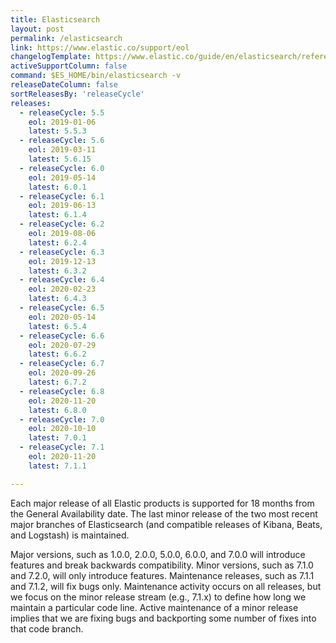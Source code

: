 ```yaml
---
title: Elasticsearch
layout: post
permalink: /elasticsearch
link: https://www.elastic.co/support/eol
changelogTemplate: https://www.elastic.co/guide/en/elasticsearch/reference/__RELEASE_CYCLE__/release-notes-__LATEST__.html
activeSupportColumn: false
command: $ES_HOME/bin/elasticsearch -v
releaseDateColumn: false
sortReleasesBy: 'releaseCycle'
releases:
  - releaseCycle: 5.5
    eol: 2019-01-06
    latest: 5.5.3
  - releaseCycle: 5.6
    eol: 2019-03-11
    latest: 5.6.15
  - releaseCycle: 6.0
    eol: 2019-05-14
    latest: 6.0.1
  - releaseCycle: 6.1
    eol: 2019-06-13
    latest: 6.1.4
  - releaseCycle: 6.2
    eol: 2019-08-06
    latest: 6.2.4
  - releaseCycle: 6.3
    eol: 2019-12-13
    latest: 6.3.2
  - releaseCycle: 6.4
    eol: 2020-02-23
    latest: 6.4.3
  - releaseCycle: 6.5
    eol: 2020-05-14
    latest: 6.5.4
  - releaseCycle: 6.6
    eol: 2020-07-29
    latest: 6.6.2
  - releaseCycle: 6.7
    eol: 2020-09-26
    latest: 6.7.2
  - releaseCycle: 6.8
    eol: 2020-11-20
    latest: 6.8.0
  - releaseCycle: 7.0
    eol: 2020-10-10
    latest: 7.0.1
  - releaseCycle: 7.1
    eol: 2020-11-20
    latest: 7.1.1

---
```


Each major release of all Elastic products is supported for 18 months from the General Availability date. The last minor release of the two most recent major branches of Elasticsearch (and compatible releases of Kibana, Beats, and Logstash) is maintained.

Major versions, such as 1.0.0, 2.0.0, 5.0.0, 6.0.0, and 7.0.0 will introduce features and break backwards compatibility. Minor versions, such as 7.1.0 and 7.2.0, will only introduce features. Maintenance releases, such as 7.1.1 and 7.1.2, will fix bugs only. Maintenance activity occurs on all releases, but we focus on the minor release stream (e.g., 7.1.x) to define how long we maintain a particular code line. Active maintenance of a minor release implies that we are fixing bugs and backporting some number of fixes into that code branch.
